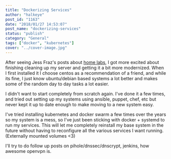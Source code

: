 ```yaml
---
title: "Dockerizing Services"
author: "halkeye"
post_id: "1163"
date: "2018/01/27 14:53:07"
post_name: "dockerizing-services"
status: "publish"
category: "General"
tags: ["docker", "kubernetes"]
cover: "../cover-image.jpg"
---
```


After seeing Jess Fraz's posts about [home labs](https://blog.jessfraz.com/post/home-lab-is-the-dopest-lab/), I got more excited about finishing cleaning up my server and getting it a bit more modernized. When I first installed it I choose centos as a recommendation of a friend, and while its fine, I just know ubuntu/debian based systems a lot better and makes some of the random day to day tasks a lot easier.

I didn't want to start completely from scratch again. I've done it a few times, and tried out setting up my systems using ansible, puppet, chef, etc but never kept it up to date enough to make moving to a new system easy.

I've tried installing kubernetes and docker swarm a few times over the years so my system is a mess, so I've just been sticking with docker + systemd to run my services. This will let me completely reinstall my base system in the future without having to reconfigure all the various services I want running. (Externally mounted volumes <3)

I'll try to do follow up posts on pihole/dnssec/dnscrypt, jenkins, how awesome openvpn is.
